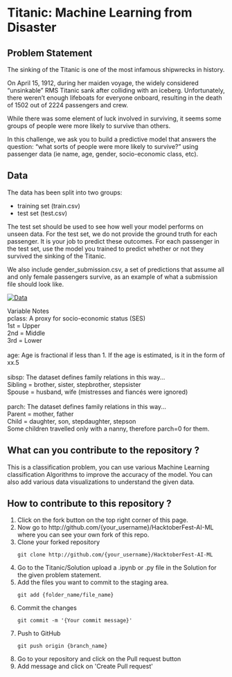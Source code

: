 <h1> Titanic: Machine Learning from Disaster </h1>

<h2> Problem Statement </h2>

The sinking of the Titanic is one of the most infamous shipwrecks in history.

On April 15, 1912, during her maiden voyage, the widely considered “unsinkable” RMS Titanic sank after colliding with an iceberg. Unfortunately, there weren’t enough lifeboats for everyone onboard, resulting in the death of 1502 out of 2224 passengers and crew.

While there was some element of luck involved in surviving, it seems some groups of people were more likely to survive than others.

In this challenge, we ask you to build a predictive model that answers the question: “what sorts of people were more likely to survive?” using passenger data (ie name, age, gender, socio-economic class, etc).


<h2> Data </h2>

The data has been split into two groups:
<ul>
  <li>training set (train.csv)</li>
  <li>test set (test.csv)</li>
</ul>

The test set should be used to see how well your model performs on unseen data. For the test set, we do not provide the ground truth for each passenger. It is your job to predict these outcomes. For each passenger in the test set, use the model you trained to predict whether or not they survived the sinking of the Titanic.

We also include gender_submission.csv, a set of predictions that assume all and only female passengers survive, as an example of what a submission file should look like.

<a href="https://ibb.co/ykJQdFS"><img src="https://i.ibb.co/VC8qJYm/image.png" alt="Data" border="0"></a>


Variable Notes <br>
pclass: A proxy for socio-economic status (SES) <br>
1st = Upper <br>
2nd = Middle <br>
3rd = Lower <br>
<br>
age: Age is fractional if less than 1. If the age is estimated, is it in the form of xx.5 <br> 
<br>
sibsp: The dataset defines family relations in this way...<br>
Sibling = brother, sister, stepbrother, stepsister<br>
Spouse = husband, wife (mistresses and fiancés were ignored)<br>
<br>
parch: The dataset defines family relations in this way...<br>
Parent = mother, father<br>
Child = daughter, son, stepdaughter, stepson<br>
Some children travelled only with a nanny, therefore parch=0 for them.<br>

<h2> What can you contribute to the repository ?</h2>
This is a classification problem, you can use various Machine Learning classification Algorithms to improve the accuracy of the model. You can also add various data visualizations to understand the given data.

<h2> How to contribute to this repository ?</h2>
<ol>
  <li> Click on the fork button on the top right corner of this page. </li>
  <li> Now go to http://github.com/{your_username}/HacktoberFest-AI-ML where you can see your own fork of this repo. </li>
  <li> Clone your forked repository </li>
  
  ```
  git clone http://github.com/{your_username}/HacktoberFest-AI-ML
  ```
  <li> Go to the Titanic/Solution upload a .ipynb or .py file in the Solution for the given problem statement. </li>
  <li> Add the files you want to commit to the staging area. </li>
  
  ```
  git add {folder_name/file_name}
  ```
  
  <li> Commit the changes </li>
  
  ```
  git commit -m '{Your commit message}'
  ```
  <li> Push to GitHub </li>
  
  ```
  git push origin {branch_name}
  ```
  <li> Go to your repository and click on the Pull request button </li>
  <li> Add message and click on 'Create Pull request' </li>
</ol>
 
